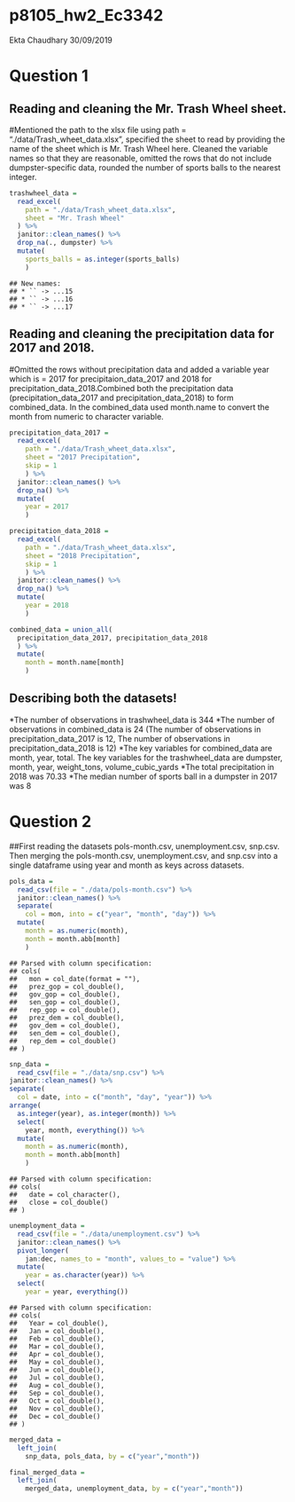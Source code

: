p8105\_hw2\_Ec3342
================
Ekta Chaudhary
30/09/2019

# Question 1

## Reading and cleaning the Mr. Trash Wheel sheet.

\#Mentioned the path to the xlsx file using path =
“./data/Trash\_wheet\_data.xlsx”, specified the sheet to read by
providing the name of the sheet which is Mr. Trash Wheel here. Cleaned
the variable names so that they are reasonable, omitted the rows that do
not include dumpster-specific data, rounded the number of sports balls
to the nearest integer.

``` r
trashwheel_data = 
  read_excel(
    path = "./data/Trash_wheet_data.xlsx", 
    sheet = "Mr. Trash Wheel"
  ) %>%
  janitor::clean_names() %>%
  drop_na(., dumpster) %>%
  mutate(
    sports_balls = as.integer(sports_balls)
    )
```

    ## New names:
    ## * `` -> ...15
    ## * `` -> ...16
    ## * `` -> ...17

## Reading and cleaning the precipitation data for 2017 and 2018.

\#Omitted the rows without precipitation data and added a variable year
which is = 2017 for precipitaion\_data\_2017 and 2018 for
precipitation\_data\_2018.Combined both the precipitation data
(precipitation\_data\_2017 and precipitation\_data\_2018) to form
combined\_data. In the combined\_data used month.name to convert the
month from numeric to character variable.

``` r
precipitation_data_2017 =
  read_excel(
    path = "./data/Trash_wheet_data.xlsx",
    sheet = "2017 Precipitation", 
    skip = 1
    ) %>%
  janitor::clean_names() %>%
  drop_na() %>%
  mutate(
    year = 2017
    )

precipitation_data_2018 =
  read_excel(
    path = "./data/Trash_wheet_data.xlsx",
    sheet = "2018 Precipitation",
    skip = 1
    ) %>%
  janitor::clean_names() %>%
  drop_na() %>%
  mutate(
    year = 2018
    )

combined_data = union_all(
  precipitation_data_2017, precipitation_data_2018
  ) %>%
  mutate(
    month = month.name[month] 
    )
```

## Describing both the datasets\!

*The number of observations in trashwheel\_data is 344 *The number of
observations in combined\_data is 24 (The number of observations in
precipitation\_data\_2017 is 12, The number of observations in
precipitation\_data\_2018 is 12) *The key variables for combined\_data
are month, year, total. The key variables for the trashwheel\_data are
dumpster, month, year, weight\_tons, volume\_cubic\_yards *The total
precipitation in 2018 was 70.33 \*The median number of sports ball in a
dumpster in 2017 was 8

# Question 2

\#\#First reading the datasets pols-month.csv, unemployment.csv,
snp.csv. Then merging the pols-month.csv, unemployment.csv, and snp.csv
into a single dataframe using year and month as keys across datasets.

``` r
pols_data = 
  read_csv(file = "./data/pols-month.csv") %>%
  janitor::clean_names() %>%
  separate(
    col = mon, into = c("year", "month", "day")) %>% 
  mutate(
    month = as.numeric(month),
    month = month.abb[month]
    )
```

    ## Parsed with column specification:
    ## cols(
    ##   mon = col_date(format = ""),
    ##   prez_gop = col_double(),
    ##   gov_gop = col_double(),
    ##   sen_gop = col_double(),
    ##   rep_gop = col_double(),
    ##   prez_dem = col_double(),
    ##   gov_dem = col_double(),
    ##   sen_dem = col_double(),
    ##   rep_dem = col_double()
    ## )

``` r
snp_data =
  read_csv(file = "./data/snp.csv") %>% 
janitor::clean_names() %>% 
separate(
  col = date, into = c("month", "day", "year")) %>% 
arrange(
  as.integer(year), as.integer(month)) %>%
  select(
    year, month, everything()) %>%
  mutate(
    month = as.numeric(month),
    month = month.abb[month]
    )
```

    ## Parsed with column specification:
    ## cols(
    ##   date = col_character(),
    ##   close = col_double()
    ## )

``` r
unemployment_data =
  read_csv(file = "./data/unemployment.csv") %>%
  janitor::clean_names() %>%
  pivot_longer(
    jan:dec, names_to = "month", values_to = "value") %>%
  mutate(
    year = as.character(year)) %>%
  select(
    year = year, everything())
```

    ## Parsed with column specification:
    ## cols(
    ##   Year = col_double(),
    ##   Jan = col_double(),
    ##   Feb = col_double(),
    ##   Mar = col_double(),
    ##   Apr = col_double(),
    ##   May = col_double(),
    ##   Jun = col_double(),
    ##   Jul = col_double(),
    ##   Aug = col_double(),
    ##   Sep = col_double(),
    ##   Oct = col_double(),
    ##   Nov = col_double(),
    ##   Dec = col_double()
    ## )

``` r
merged_data =
  left_join(
    snp_data, pols_data, by = c("year","month"))

final_merged_data =
  left_join(
    merged_data, unemployment_data, by = c("year","month"))
```
